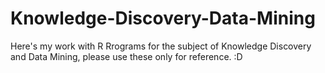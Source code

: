 # Knowledge-Discovery-Data-Mining

Here's my work with R Rrograms for the subject of Knowledge Discovery and Data Mining, please use these only for reference. :D
